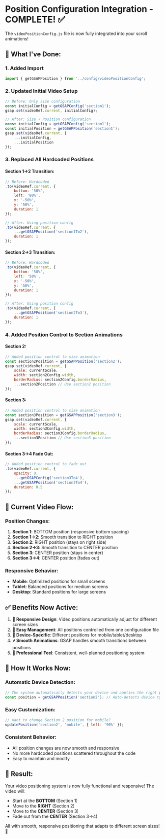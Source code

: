 # Position Configuration Integration - COMPLETE! ✅

The `videoPositionConfig.js` file is now fully integrated into your scroll animations!

## 🎯 **What I've Done:**

### **1. Added Import**
```javascript
import { getGSAPPosition } from '../config/videoPositionConfig';
```

### **2. Updated Initial Video Setup**
```javascript
// Before: Only size configuration
const initialConfig = getGSAPConfig('section1');
gsap.set(videoRef.current, initialConfig);

// After: Size + Position configuration
const initialConfig = getGSAPConfig('section1');
const initialPosition = getGSAPPosition('section1');
gsap.set(videoRef.current, {
    ...initialConfig,
    ...initialPosition
});
```

### **3. Replaced All Hardcoded Positions**

#### **Section 1→2 Transition:**
```javascript
// Before: Hardcoded
.to(videoRef.current, {
    bottom: '50%',
    left: '80%',
    x: '-50%',
    y: '50%',
    duration: 1
});

// After: Using position config
.to(videoRef.current, {
    ...getGSAPPosition('section1To2'),
    duration: 1
});
```

#### **Section 2→3 Transition:**
```javascript
// Before: Hardcoded
.to(videoRef.current, {
    bottom: '50%',
    left: '50%',
    x: '-50%',
    y: '50%',
    duration: 1
});

// After: Using position config
.to(videoRef.current, {
    ...getGSAPPosition('section2To3'),
    duration: 1
});
```

### **4. Added Position Control to Section Animations**

#### **Section 2:**
```javascript
// Added position control to size animation
const section2Position = getGSAPPosition('section2');
gsap.set(videoRef.current, {
    scale: currentScale,
    width: section2Config.width,
    borderRadius: section2Config.borderRadius,
    ...section2Position // Use section2 position
});
```

#### **Section 3:**
```javascript
// Added position control to size animation
const section3Position = getGSAPPosition('section3');
gsap.set(videoRef.current, {
    scale: currentScale,
    width: section3Config.width,
    borderRadius: section3Config.borderRadius,
    ...section3Position // Use section3 position
});
```

#### **Section 3→4 Fade Out:**
```javascript
// Added position control to fade out
.to(videoRef.current, { 
    opacity: 0, 
    ...getGSAPConfig('section3To4'),
    ...getGSAPPosition('section3To4'),
    duration: 0.5 
});
```

## 🎨 **Current Video Flow:**

### **Position Changes:**
1. **Section 1**: BOTTOM position (responsive bottom spacing)
2. **Section 1→2**: Smooth transition to RIGHT position
3. **Section 2**: RIGHT position (stays on right side)
4. **Section 2→3**: Smooth transition to CENTER position
5. **Section 3**: CENTER position (stays in center)
6. **Section 3→4**: CENTER position (fades out)

### **Responsive Behavior:**
- **Mobile**: Optimized positions for small screens
- **Tablet**: Balanced positions for medium screens
- **Desktop**: Standard positions for large screens

## ✅ **Benefits Now Active:**

1. **🎯 Responsive Design**: Video positions automatically adjust for different screen sizes
2. **🔧 Easy Management**: All positions controlled from one configuration file
3. **📱 Device-Specific**: Different positions for mobile/tablet/desktop
4. **⚡ Smooth Animations**: GSAP handles smooth transitions between positions
5. **🎨 Professional Feel**: Consistent, well-planned positioning system

## 🚀 **How It Works Now:**

### **Automatic Device Detection:**
```javascript
// The system automatically detects your device and applies the right position
const position = getGSAPPosition('section2'); // Auto-detects device type
```

### **Easy Customization:**
```javascript
// Want to change Section 2 position for mobile?
updatePosition('section2', 'mobile', { left: '90%' });
```

### **Consistent Behavior:**
- All position changes are now smooth and responsive
- No more hardcoded positions scattered throughout the code
- Easy to maintain and modify

## 🎉 **Result:**

Your video positioning system is now fully functional and responsive! The video will:

- Start at the **BOTTOM** (Section 1)
- Move to the **RIGHT** (Section 2) 
- Move to the **CENTER** (Section 3)
- Fade out from the **CENTER** (Section 3→4)

All with smooth, responsive positioning that adapts to different screen sizes! 🚀
